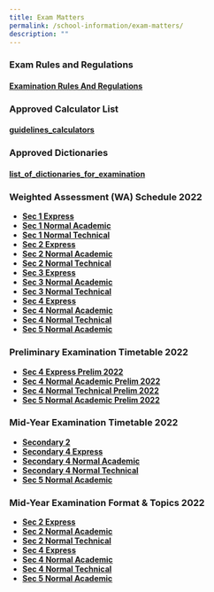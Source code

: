 ```yaml
---
title: Exam Matters
permalink: /school-information/exam-matters/
description: ""
---
```

### Exam Rules and Regulations

#### [Examination Rules And Regulations](https://ganengsengsch.moe.edu.sg/wp-content/uploads/2021/02/Examination-Rules-And-Regulations.pdf)

### Approved Calculator List

#### [guidelines\_calculators](https://ganengsengsch.moe.edu.sg/wp-content/uploads/2021/01/guidelines_calculators.pdf)

### Approved Dictionaries

#### [list\_of\_dictionaries\_for\_examination](https://ganengsengsch.moe.edu.sg/wp-content/uploads/2021/01/list_of_dictionaries_for_examination.pdf)

### Weighted Assessment (WA) Schedule 2022

*   **[Sec 1 Express](https://ganengsengsch.moe.edu.sg/wp-content/uploads/2022/03/2022-GESS-WA_1EXP-1.pdf)**
*   **[Sec 1 Normal Academic](https://ganengsengsch.moe.edu.sg/wp-content/uploads/2022/03/2022-GESS-WA_1NA-1.pdf)**
*   **[Sec 1 Normal Technical](https://ganengsengsch.moe.edu.sg/wp-content/uploads/2022/01/2022-GESS-WA_1NT-1.pdf)** 
*   **[Sec 2 Express](https://ganengsengsch.moe.edu.sg/wp-content/uploads/2022/08/2022-GESS-WA_2EXP.xlsx.pdf)**
*   **[Sec 2 Normal Academic](https://ganengsengsch.moe.edu.sg/wp-content/uploads/2022/04/2022-GESS-WA_2NA.pdf)**
*   **[Sec 2 Normal Technical](https://ganengsengsch.moe.edu.sg/wp-content/uploads/2022/01/2022-GESS-WA_2NT-1.pdf)**
*   **[Sec 3 Express](https://ganengsengsch.moe.edu.sg/wp-content/uploads/2022/01/2022-GESS-WA_3EXP.pdf)**
*   **[Sec 3 Normal Academic](https://ganengsengsch.moe.edu.sg/wp-content/uploads/2022/01/2022-GESS-WA_3NA.pdf)**
*   **[Sec 3 Normal Technical](https://ganengsengsch.moe.edu.sg/wp-content/uploads/2022/01/2022-GESS-WA_3NT.pdf)**
*   **[Sec 4 Express](https://ganengsengsch.moe.edu.sg/wp-content/uploads/2022/01/2022-GESS-WA_4Exp.pdf)**
*   **[Sec 4 Normal Academic](https://ganengsengsch.moe.edu.sg/wp-content/uploads/2022/01/2022-GESS-WA_4NA.pdf)**
*   **[Sec 4 Normal Technical](https://ganengsengsch.moe.edu.sg/wp-content/uploads/2022/01/2022-GESS-WA_4NT.pdf)**
*   **[Sec 5 Normal Academic](https://ganengsengsch.moe.edu.sg/wp-content/uploads/2022/01/2022-GESS-WA_5NA.pdf)**

### **Preliminary Examination Timetable 2022**

*   **[Sec 4 Express Prelim 2022](https://ganengsengsch.moe.edu.sg/wp-content/uploads/2022/07/S4Exp-Prelim-TT-22-1.pdf)**
*   **[Sec 4 Normal Academic Prelim 2022](https://ganengsengsch.moe.edu.sg/wp-content/uploads/2022/07/S4NA-Prelim-TT-22-1.pdf)**
*   **[Sec 4 Normal Technical Prelim 2022](https://ganengsengsch.moe.edu.sg/wp-content/uploads/2022/07/S4NT-Prelim-TT-22.pdf)**
*   **[Sec 5 Normal Academic Prelim 2022](https://ganengsengsch.moe.edu.sg/wp-content/uploads/2022/07/Sec-5-NA-Prelim-TT-22-1.pdf)**

### **Mid-Year Examination Timetable 2022**

*   **[Secondary 2](https://ganengsengsch.moe.edu.sg/wp-content/uploads/2022/05/S2-MYE-TT-22-1.pdf)**
*   **[Secondary 4 Express](https://ganengsengsch.moe.edu.sg/wp-content/uploads/2022/04/4XP-MYE-2022-updated-6-Apr-1.pdf)**
*   **[Secondary 4 Normal Academic](https://ganengsengsch.moe.edu.sg/wp-content/uploads/2022/04/4NA-MYE-2022-updated-8-Apr.docx.pdf)**
*   **[Secondary 4 Normal Technical](https://ganengsengsch.moe.edu.sg/wp-content/uploads/2022/04/4NT-MYE-2022-updated-6-Apr.pdf)**
*   **[Sec 5 Normal Academic](https://ganengsengsch.moe.edu.sg/wp-content/uploads/2022/04/5NA-MYE-2022-updated-6-Apr.pdf)**

### **Mid-Year Examination Format & Topics 2022**

*   **[Sec 2 Express](https://ganengsengsch.moe.edu.sg/wp-content/uploads/2022/04/S2E-MYE-Topic-and-Format.pdf)**
*   **[Sec 2 Normal Academic](https://ganengsengsch.moe.edu.sg/wp-content/uploads/2022/04/S2NA-MYE-Topic-and-Format.pdf)**
*   **[Sec 2 Normal Technical](https://ganengsengsch.moe.edu.sg/wp-content/uploads/2022/05/Sec-2-Normal-Technical-1.pdf)**
*   **[Sec 4 Express](https://ganengsengsch.moe.edu.sg/wp-content/uploads/2022/04/S4E-MYE-Topic-and-Format.xlsx.pdf)**
*   **[Sec 4 Normal Academic](https://ganengsengsch.moe.edu.sg/wp-content/uploads/2022/04/S4NA-MYE-Topic-and-Format.xlsx.pdf)**
*   **[Sec 4 Normal Technical](https://ganengsengsch.moe.edu.sg/wp-content/uploads/2022/04/S4NT-MYE-Topic-and-Format.pdf)**
*   **[Sec 5 Normal Academic](https://ganengsengsch.moe.edu.sg/wp-content/uploads/2022/04/S5NA-MYE-Topic-and-Format.pdf)**
